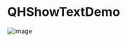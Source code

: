 # QHShowTextDemo


![image](https://github.com/chenqihui/QHTextShowDemo/blob/master/screenshots/QHTextShowDemo.gif)